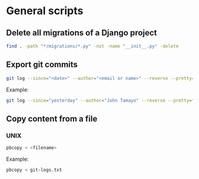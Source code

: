 # General scripts

## Delete all migrations of a Django project

```sh
find . -path "*/migrations/*.py" -not -name "__init__.py" -delete
```

## Export git commits

```sh
git log --since="<date>" --author="<email or name>" --reverse --pretty=format:"%h,%an,%ar,%s" > <filename>
```

Example:

```sh
git log --since="yesterday" --author="John Tamayo" --reverse --pretty=format:"- %s" > git-logs.txt
```

## Copy content from a file

### UNIX

```sh
pbcopy < <filename>
```

Example:

```sh
pbcopy < git-logs.txt
```